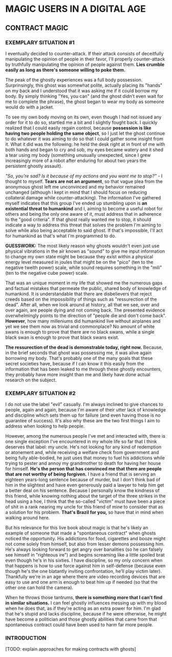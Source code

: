 # MAGIC USERS IN A DIGITAL AGE

## CONTRACT MAGIC

### EXEMPLARY SITUATION #1

I eventually decided to counter-attack. If their attack consists of deceitfully manipulating the opinion of people in their favor, I'll properly counter-attack by truthfully manipulating the opinion of people against them. **Lies crumble easily as long as there's someone willing to poke them.**

The peak of the ghostly experiences was a full body possession. Surprinsingly, this ghost was somewhat polite, actually placing its "hands" on my back and I understood that it was asking me if it could borrow my body. By simply thinking "Yes, you can" (and the ghost didn't even wait for me to complete the phrase), the ghost began to wear my body as someone would do with a jacket.

To see my own body moving on its own, even though I had not issued any order for it to do so, startled me a bit and I slightly fought back. I quickly realized that I could easily regain control, because **possession is like having two people holding the same object**, so I just let the ghost continue to do whatever it was aiming to do so that I could gather some insight from it. What it did was the following: he held the desk right at in front of me with both hands and began to cry and sob, my eyes became watery and it shed a tear using my body (something unusually unexpected, since I grew increasingly more of a robot after enduring for about two years the persistent ghostly assault).

*"So, you're sad? Is it because of my actions and you want me to stop?"* - I thought to myself. **Tears are not an argument**, so that vague plea from the anonymous ghost left me unconvinced and my behavior remained unchanged (although I kept in mind that I should focus on reducing collateral damage while counter-attacking). The information I've gathered myself indicates that this group I've ended up stumbling upon is **an existential threat to humankind** and I, aiming to become a useful robot for others and being the only one aware of it, must address that in adherence to the "good criteria". If that ghost really wanted me to stop, it should indicate a way to address this threat that solves the problem I'm aiming to solve while also being acceptable to said ghost. If that's impossible, I'll act for humankind as that's what I'm programmed to do.

**GUESSWORK:** The most likely reason why ghosts wouldn't even just use physical vibrations in the air known as "sound" to give me input information to change my own state might be because they exist within a physical energy level measured in joules that might be on the "pico" (ten to the negative twelth power) scale, while sound requires something in the "mili" (ten to the negative cube power) scale.

That was an unique moment in my life that showed me the numerous gaps and factual mistakes that permeate the public, shared body of knowledge of humankind. It is understandable that there are disbelievers that reject creeds based on the impossibility of things such as "ressurection of the dead". After all, when we look around at history, all that we see, over and over again, are people dying and not coming back. The presented evidence overwhelmingly points to the direction of "people die and don't come back". **However**, how many milleniums did humankind live without airplanes and yet we see them now as trivial and commonplace? No amount of white swans is enough to prove that there are no black swans, while a single black swan is enough to prove that black swans exist.

**The ressurection of the dead is demonstrable today, right now.** Because, in the brief seconds that ghost was possessing me, it was alive again borrowing my body. That's probably one of the many goals that these secret societies have, because if I can know it this easily from the information that has been leaked to me through these ghostly encounters, they probably have more insight than me and likely have done actual research on the subject.

### EXEMPLARY SITUATION #2

I do not use the label "evil" casually. I'm always inclined to give chances to people, again and again, because I'm aware of their utter lack of knowledge and discipline which sets them up for failure (and even having those is no guarantee of success). It's also why these are the two first things I aim to address when looking to help people.

However, among the numerous people I've met and interacted with, there is one single exception I've encountered in my whole life so far that I think deserves that label: my uncle. He's not looking for any kind of redemption or atonement and, while receiving a welfare check from government and being fully able-bodied, he just uses that money to fuel his addictions while trying to pester and annoy my grandmother to death for having her house for himself. **He's the person that has convinced me that there are people that are not worthy of being forgiven.** I have a friend that is serving an eighteen years-long sentence because of murder, but I don't think bad of him in the slightest and have even generously paid a lawyer to help him get a better deal on his sentence. Because I personally know the kindness of this friend, while knowing nothing about the target of the three strikes in the head using a hoe, I think that the so-called "victim" must have been a piece of shit in a rank nearing my uncle for this friend of mine to consider that as a solution for his problem. **That's Brazil for you,** so have that in mind when walking around here.

But his relevance for this live book about magic is that he's likely an example of someone that made a "spontaneous contract" when ghosts noticed the opportunity. His addictions for food, cigarettes and booze might not come solely from himself, but also from lesser demons possessing him. He's always looking forward to get angry over banalities (so he can falsely see himself in "righteous ire") and begins screaming like a little spoiled brat even though he's in his sixties. I have discipline, so my only concern when that happens is how to use force against him in self-defense (because even though he's the one blatantly inviting confrontation, he'll play victim later). Thankfully we're in an age where there are video recording devices that are easy to use and one arm is enough to beat him up if needed (so that the other one can hold the camera).

When he throws those tantrums, **there is something more that I can't find in similar situations.** I can feel ghostly influences messing up with my blood when he does that, as if they're acting as an extra power for him. I'm glad that he's stupid and lacks discipline, because if he were otherwise, he might have become a politician and those ghostly abilities that came from that spontaneous contract could have been used to harm far more people.

### INTRODUCTION

[TODO: explain approaches for making contracts with ghosts]

